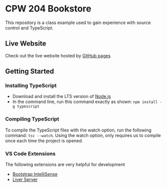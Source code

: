 # CPW 204 Bookstore
This repository is a class example used to gain 
experience with source control and TypeScript.

## Live Website
Check out the live website hosted by [GitHub pages](https://uj-k.github.io/CPW204-Bookstore/)

## Getting Started

### Installing TypeScript
- Download and install the LTS version of [Node.js](https://nodejs.org/) 
- In the command line, run this command exactly as shown: `npm install -g typescript`

### Compiling TypeScript
To compile the TypeScript files with the watch option, run the following command: `tsc --watch`. 
Using the watch option, only requires us to compile once each time the project is opened.

### VS Code Extensions
The following extensions are very helpful for development
- [Bootstrap IntelliSense](https://marketplace.visualstudio.com/items?itemName=hossaini.bootstrap-intellisense)
- [Liver Server](https://marketplace.visualstudio.com/items?itemName=ritwickdey.LiveServer) 

